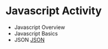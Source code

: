 # Javascript Activity
* Javascript Overview
 * Javascript Basics
* JSON [JSON](http://www.tutorialspoint.com/json/json_tutorial.pdf)
